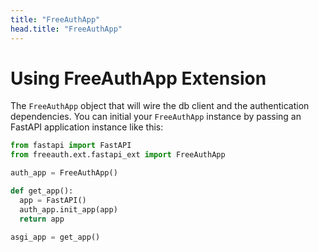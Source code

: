 ```yaml
---
title: "FreeAuthApp"
head.title: "FreeAuthApp"
---
```


# Using FreeAuthApp Extension

The `FreeAuthApp` object that will wire the db client and the authentication dependencies. You can initial your `FreeAuthApp` instance by passing an FastAPI application instance like this:

```python
from fastapi import FastAPI
from freeauth.ext.fastapi_ext import FreeAuthApp

auth_app = FreeAuthApp()

def get_app():
  app = FastAPI()
  auth_app.init_app(app)
  return app

asgi_app = get_app()
```
